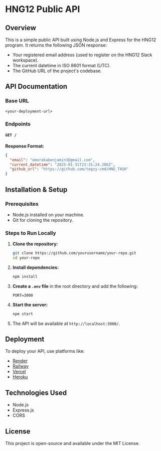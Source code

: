 # HNG12 Public API

## Overview

This is a simple public API built using Node.js and Express for the HNG12 program. It returns the following JSON response:

- Your registered email address (used to register on the HNG12 Slack workspace).
- The current datetime in ISO 8601 format (UTC).
- The GitHub URL of the project's codebase.

## API Documentation

### Base URL

```url
<your-deployment-url>
```

### Endpoints

#### `GET /`

**Response Format:**

```json
{
  "email": "omorakabenjamin3@gmail.com",
  "current_datetime": "2025-01-31T23:31:24.206Z",
  "github_url": "https://github.com/tegzy-cmd/HNG_TASK"
}
```

## Installation & Setup

### Prerequisites

- Node.js installed on your machine.
- Git for cloning the repository.

### Steps to Run Locally

1. **Clone the repository:**

   ```sh
   git clone https://github.com/yourusername/your-repo.git
   cd your-repo
   ```

2. **Install dependencies:**

   ```sh
   npm install
   ```

3. **Create a `.env` file** in the root directory and add the following:

   ```env
   PORT=3000
   ```

4. **Start the server:**

   ```sh
   npm start
   ```

5. The API will be available at `http://localhost:3000/`.

## Deployment

To deploy your API, use platforms like:

- [Render](https://render.com)
- [Railway](https://railway.app)
- [Vercel](https://vercel.com)
- [Heroku](https://www.heroku.com)

## Technologies Used

- Node.js
- Express.js
- CORS

## License

This project is open-source and available under the MIT License.
